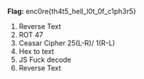 **Flag:** enc0re{th4t5_hell_l0t_0f_c1ph3r5}

1.  Reverse Text 
2.  ROT 47
3.  Ceasar Cipher 25(L-R)/ 1(R-L)
4.  Hex to text
5.  JS Fuck decode
6.  Reverse Text